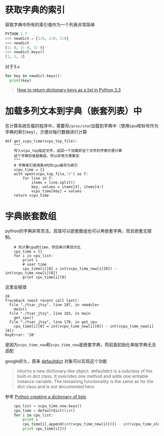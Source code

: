 # 获取字典的索引

获取字典中所有的索引值作为一个列表非常简单

```python
PYTHON 2.7
>>> newdict = {1:0, 2:0, 3:0}
>>> newdict
{1: 0, 2: 0, 3: 0}
>>> newdict.keys()
[1, 2, 3]
```

对于3.x

```python
for key in newdict.keys():
  print(key)
```

> [How to return dictionary keys as a list in Python 3.3](http://stackoverflow.com/questions/16819222/how-to-return-dictionary-keys-as-a-list-in-python-3-3)

# 加载多列文本到字典（嵌套列表）中

在计算系统负载的程序中，需要将`/proc/stat`加载到字典中（使用cpu核标号作为字典的索引key），方便对每行数据进行计算

```
def get_vcpu_time(vcpu_top_file):
    """
    传入vcpu_top指定文件，返回一个加载好这个文件的字典方便计算
    这个字典的值是数组，所以非常方便累加
    """
    # 字典索引使用第4列的cpu编号为索引
    vcpu_time = {}
    with open(vcpu_top_file,'r') as f:
        for line in f:
            items = line.split()
            key, values = items[3], items[4:]
            vcpu_time[key] = values
    return vcpu_time
```

# 字典嵌套数组

python的字典非常灵活，其值可以嵌套数组也可以再嵌套字典，而且嵌套无限制。

```
    # 先计算cpu的time，然后再计算百分比
    cpu_time = {}
    for i in cpu_list:
        print i
        # user time
        cpu_time[i][0] = int(vcpu_time_now[i][0]) - int(vcpu_time_now[i][0])
        print cpu_time[i][0]
```

这里会报错

```
28
Traceback (most recent call last):
  File "./tsar_jtsy", line 187, in <module>
    main()
  File "./tsar_jtsy", line 183, in main
    get_cpu()
  File "./tsar_jtsy", line 170, in get_cpu
    cpu_time[i][0] = int(vcpu_time_now[i][0]) - int(vcpu_time_now[i][0])
KeyError: '28'
```

是因为`vcpu_time_now`和`vcpu_time_now`是嵌套字典，而前面初始化单层字典无法适配

google好久，原来 [defaultdict](https://docs.python.org/3/library/collections.html#collections.defaultdict) 对象可以实现这个功能

> returns a new dictionary-like object. defaultdict is a subclass of the built-in dict class. It overrides one method and adds one writable instance variable. The remaining functionality is the same as for the dict class and is not documented here.

参考 [Python creating a dictionary of lists](http://stackoverflow.com/questions/960733/python-creating-a-dictionary-of-lists)

```python
    cpu_list = vcpu_time_now.keys()
    cpu_time = defaultdict(list)
    for i in cpu_list:
        print i
        cpu_time[i].append(int(vcpu_time_now[i][0]) - int(vcpu_time_old[i][0]))
        print cpu_time[i][0]
```
